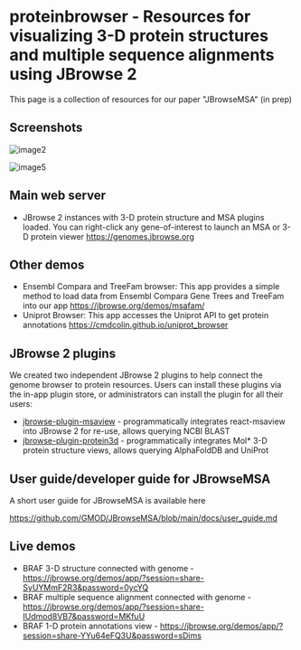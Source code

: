 # proteinbrowser - Resources for visualizing 3-D protein structures and multiple sequence alignments using JBrowse 2

This page is a collection of resources for our paper "JBrowseMSA" (in prep)

## Screenshots


![image2](https://github.com/user-attachments/assets/a9ac296c-e2fe-41c7-bf7d-d519548eb046)


![image5](https://github.com/user-attachments/assets/7f52de03-0a2b-47fb-95f6-bb4505185487)


## Main web server

- JBrowse 2 instances with 3-D protein structure and MSA plugins loaded. You can right-click any gene-of-interest to launch an MSA or 3-D protein viewer https://genomes.jbrowse.org


## Other demos

- Ensembl Compara and TreeFam browser: This app provides a simple method to load data from Ensembl Compara Gene Trees and TreeFam into our app https://jbrowse.org/demos/msafam/
- Uniprot Browser: This app accesses the Uniprot API to get protein annotations https://cmdcolin.github.io/uniprot_browser

## JBrowse 2 plugins 

We created two independent JBrowse 2 plugins to help connect the genome browser to protein resources. Users can install these plugins via the in-app plugin store, or administrators can install the plugin for all their users:

- [jbrowse-plugin-msaview](https://github.com/GMOD/jbrowse-plugin-msaview) - programmatically integrates react-msaview into JBrowse 2 for re-use, allows querying NCBI BLAST
- [jbrowse-plugin-protein3d](https://github.com/GMOD/jbrowse-plugin-protein3d) - programmatically integrates Mol* 3-D protein structure views, allows querying AlphaFoldDB and UniProt

## User guide/developer guide for JBrowseMSA

A short user guide for JBrowseMSA is available here

https://github.com/GMOD/JBrowseMSA/blob/main/docs/user_guide.md


## Live demos

- BRAF 3-D structure connected with genome - https://jbrowse.org/demos/app/?session=share-SyUYMmF2R3&password=0ycYQ
- BRAF multiple sequence alignment connected with genome - https://jbrowse.org/demos/app/?session=share-IUdmod8VB7&password=MKfuU 
- BRAF 1-D protein annotations view - https://jbrowse.org/demos/app/?session=share-YYu64eFQ3U&password=sDims 


